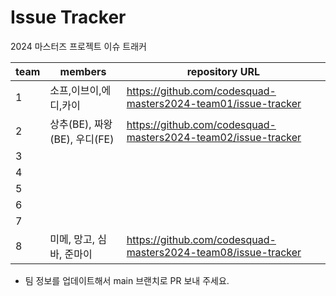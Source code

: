 # Issue Tracker

2024 마스터즈 프로젝트 이슈 트래커

| team | members | repository URL |
| ---- | ------- | -------------- |
| 1    |소프,이브이,에디,카이|https://github.com/codesquad-masters2024-team01/issue-tracker|
| 2    | 상추(BE), 짜왕(BE), 우디(FE)        |    https://github.com/codesquad-masters2024-team02/issue-tracker  |
| 3    |         |                |
| 4    |         |                |
| 5    |         |                |
| 6    |         |                |
| 7    |         |                |
| 8    |미메, 망고, 심바, 준마이|https://github.com/codesquad-masters2024-team08/issue-tracker|

- 팀 정보를 업데이트해서 main 브랜치로 PR 보내 주세요.
